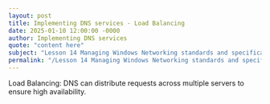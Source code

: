 ```yaml
---
layout: post
title: Implementing DNS services - Load Balancing
date: 2025-01-10 12:00:00 -0000
author: Implementing DNS services
quote: "content here"
subject: "Lesson 14 Managing Windows Networking standards and specifications"
permalink: "/Lesson 14 Managing Windows Networking standards and specifications/Implementing DNS services/Implementing DNS services - Load Balancing"
---
```


Load Balancing: DNS can distribute requests across multiple servers to ensure high availability.
